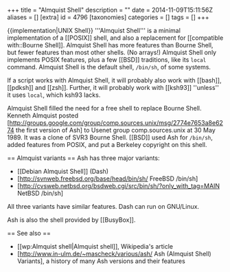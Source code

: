 +++
title = "Almquist Shell"
description = ""
date = 2014-11-09T15:11:56Z
aliases = []
[extra]
id = 4796
[taxonomies]
categories = []
tags = []
+++

{{implementation|UNIX Shell}}
'''Almquist Shell''' is a minimal implementation of a [[POSIX]] shell, and also a replacement for [[compatible with::Bourne Shell]]. Almquist Shell has more features than Bourne Shell, but fewer features than most other shells. (No arrays!) Almquist Shell only implements POSIX features, plus a few [[BSD]] traditions, like its <code>local</code> command. Almquist Shell is the default shell, <code>/bin/sh</code>, of some systems.

If a script works with Almquist Shell, it will probably also work with [[bash]], [[pdksh]] and [[zsh]]. Further, it will probably work with [[ksh93]] ''unless'' it uses <code>local</code>, which ksh93 lacks.

Almquist Shell filled the need for a free shell to replace Bourne Shell. Kenneth Almquist posted [http://groups.google.com/group/comp.sources.unix/msg/2774e7653a8e6274 the first version of Ash] to Usenet group comp.sources.unix at 30 May 1989. It was a clone of SVR3 Bourne Shell. [[BSD]] used Ash for <code>/bin/sh</code>, added features from POSIX, and put a Berkeley copyright on this shell.

== Almquist variants ==
Ash has three major variants:

* [[Debian Almquist Shell]] (Dash)
* [http://svnweb.freebsd.org/base/head/bin/sh/ FreeBSD /bin/sh]
* [http://cvsweb.netbsd.org/bsdweb.cgi/src/bin/sh/?only_with_tag=MAIN NetBSD /bin/sh]

All three variants have similar features. Dash can run on GNU/Linux.

Ash is also the shell provided by [[BusyBox]].

== See also ==
* [[wp:Almquist shell|Almquist shell]], Wikipedia's article
* [http://www.in-ulm.de/~mascheck/various/ash/ Ash (Almquist Shell) Variants], a history of many Ash versions and their features
